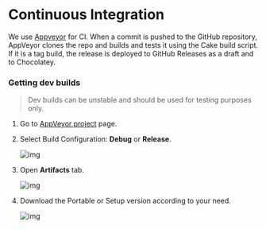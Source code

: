 # Continuous Integration

We use [Appveyor](https://www.appveyor.com/) for CI.
When a commit is pushed to the GitHub repository, AppVeyor clones the repo and builds and tests it using the Cake build script.
If it is a tag build, the release is deployed to GitHub Releases as a draft and to Chocolatey.

### Getting dev builds

> Dev builds can be unstable and should be used for testing purposes only.

1. Go to [AppVeyor project](https://ci.appveyor.com/project/MathewSachin/Captura/branch/master) page.

2. Select Build Configuration: **Debug** or **Release**.

   ![img](https://mathewsachin.github.io/Captura/assets/dev-builds/1.png)

3. Open **Artifacts** tab.

   ![img](https://mathewsachin.github.io/Captura/assets/dev-builds/2.png)

4. Download the Portable or Setup version according to your need.

   ![img](https://mathewsachin.github.io/Captura/assets/dev-builds/3.png)